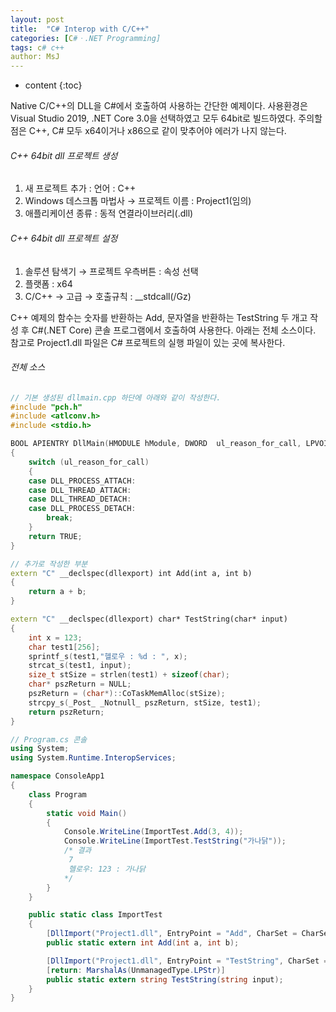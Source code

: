 ```yaml
---
layout: post
title:  "C# Interop with C/C++"
categories: [C#ㆍ.NET Programming]
tags: c# c++
author: MsJ
---
```


* content
{:toc}

Native C/C++의 DLL을 C#에서 호출하여 사용하는 간단한 예제이다. 사용환경은 Visual Studio 2019, .NET Core 3.0을 선택하였고 모두 64bit로 빌드하였다. 주의할 점은 C++, C# 모두 x64이거나 x86으로 같이 맞추어야 에러가 나지 않는다.

###### C++ 64bit dll 프로젝트 생성

1. 새 프로젝트 추가 : 언어 : C++
2. Windows 데스크톱 마법사 → 프로젝트 이름 : Project1(임의)
3. 애플리케이션 종류 : 동적 연결라이브러리(.dll)

###### C++ 64bit dll 프로젝트 설정

1. 솔루션 탐색기 → 프로젝트 우측버튼 : 속성 선택
2. 플랫폼 : x64 
3. C/C++ -> 고급 → 호출규칙 : \_\_stdcall(/Gz)

C++ 예제의 함수는 숫자를 반환하는 Add, 문자열을 반환하는 TestString 두 개고 작성 후 C#(.NET Core) 콘솔 프로그램에서 호출하여 사용한다. 아래는 전체 소스이다. 참고로 Project1.dll 파일은 C# 프로젝트의 실행 파일이 있는 곳에 복사한다.





###### 전체 소스

```cpp
// 기본 생성된 dllmain.cpp 하단에 아래와 같이 작성한다.
#include "pch.h"
#include <atlconv.h>
#include <stdio.h>

BOOL APIENTRY DllMain(HMODULE hModule, DWORD  ul_reason_for_call, LPVOID lpReserved)
{
	switch (ul_reason_for_call)
	{
	case DLL_PROCESS_ATTACH:
	case DLL_THREAD_ATTACH:
	case DLL_THREAD_DETACH:
	case DLL_PROCESS_DETACH:
		break;
	}
	return TRUE;
}

// 추가로 작성한 부분
extern "C" __declspec(dllexport) int Add(int a, int b)
{
	return a + b;
}

extern "C" __declspec(dllexport) char* TestString(char* input)
{
	int x = 123;
	char test1[256];
	sprintf_s(test1,"헬로우 : %d : ", x);
	strcat_s(test1, input);
	size_t stSize = strlen(test1) + sizeof(char);
	char* pszReturn = NULL;
	pszReturn = (char*)::CoTaskMemAlloc(stSize);
	strcpy_s(_Post_ _Notnull_ pszReturn, stSize, test1);
	return pszReturn;
}
```

```cs
// Program.cs 콘솔
using System;
using System.Runtime.InteropServices;

namespace ConsoleApp1
{
    class Program
    {
        static void Main()
        {
            Console.WriteLine(ImportTest.Add(3, 4));
            Console.WriteLine(ImportTest.TestString("가나닭"));
            /* 결과 
             7
             헬로우: 123 : 가나닭
            */
        }
    }

    public static class ImportTest
    {
        [DllImport("Project1.dll", EntryPoint = "Add", CharSet = CharSet.Ansi, CallingConvention = CallingConvention.StdCall)]
        public static extern int Add(int a, int b);

        [DllImport("Project1.dll", EntryPoint = "TestString", CharSet = CharSet.Ansi, CallingConvention = CallingConvention.StdCall)]
        [return: MarshalAs(UnmanagedType.LPStr)]
        public static extern string TestString(string input);
    }
}
```
